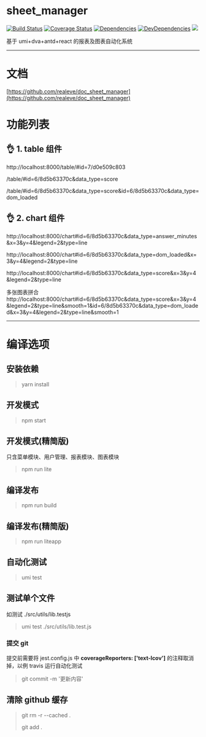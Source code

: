 # sheet_manager

[![Build Status](https://travis-ci.org/realeve/sheet_manager.svg?branch=master)](https://travis-ci.org/realeve/sheet_manager)
[![Coverage Status](https://coveralls.io/repos/github/realeve/sheet_manager/badge.svg?branch=master)](https://coveralls.io/github/realeve/sheet_manager?branch=master)
[![Dependencies](https://img.shields.io/david/realeve/sheet_manager.svg)](https://david-dm.org/realeve/sheet_manager)
[![DevDependencies](https://img.shields.io/david/dev/realeve/sheet_manager.svg)](https://david-dm.org/realeve/sheet_manager?type=dev)
![](https://img.shields.io/github/last-commit/realeve/sheet_manager/master.svg)

基于 umi+dva+antd+react 的报表及图表自动化系统

---

# 文档

[https://github.com/realeve/doc_sheet_manager](https://github.com/realeve/doc_sheet_manager)

# 功能列表

## 👌 1. table 组件

http://localhost:8000/table/#id=7/d0e509c803

/table/#id=6/8d5b63370c&data_type=score

/table/#id=6/8d5b63370c&data_type=score&id=6/8d5b63370c&data_type=dom_loaded

## 👌 2. chart 组件

http://localhost:8000/chart#id=6/8d5b63370c&data_type=answer_minutes&x=3&y=4&legend=2&type=line

http://localhost:8000/chart#id=6/8d5b63370c&data_type=dom_loaded&x=3&y=4&legend=2&type=line

http://localhost:8000/chart#id=6/8d5b63370c&data_type=score&x=3&y=4&legend=2&type=line

多张图表拼合
http://localhost:8000/chart#id=6/8d5b63370c&data_type=score&x=3&y=4&legend=2&type=line&smooth=1&id=6/8d5b63370c&data_type=dom_loaded&x=3&y=4&legend=2&type=line&smooth=1

---

# 编译选项

## 安装依赖

<!-- > cnpm i

关于 cnpm [请参考这里 https://npm.taobao.org/](https://npm.taobao.org/) -->

> yarn install

## 开发模式

> npm start

## 开发模式(精简版)

只含菜单模块、用户管理、报表模块、图表模块

> npm run lite

## 编译发布

> npm run build

## 编译发布(精简版)

> npm run liteapp

## 自动化测试

> umi test

## 测试单个文件

如测试 ./src/utils/lib.testjs

> umi test ./src/utils/lib.test.js

### 提交 git

提交前需要将 jest.config.js 中 **coverageReporters: ['text-lcov']** 的注释取消掉，以例 travis 运行自动化测试

> git commit -m '更新内容'

## 清除 github 缓存

> git rm -r --cached .
>
> git add .
